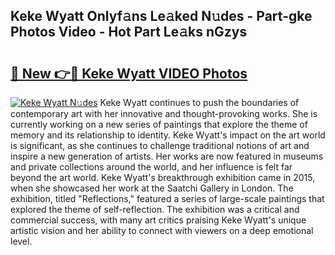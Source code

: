 ## Keke Wyatt Onlyf𝚊ns Le𝚊ked N𝚞des - Part-gke Photos Video - Hot Part Le𝚊ks nGzys

# <h2><a href="http://ab2982.deff.icu/?id=Keke+Wyatt">🔗 New 👉🔴 Keke Wyatt VIDEO Photos</a></h2>

[![Keke Wyatt N𝚞des](https://i.imgur.com/rIISA9y.gif)](http://ab2982.deff.icu/?id=Keke+Wyatt)
Keke Wyatt continues to push the boundaries of contemporary art with her innovative and thought-provoking works. She is currently working on a new series of paintings that explore the theme of memory and its relationship to identity. Keke Wyatt's impact on the art world is significant, as she continues to challenge traditional notions of art and inspire a new generation of artists. Her works are now featured in museums and private collections around the world, and her influence is felt far beyond the art world. Keke Wyatt's breakthrough exhibition came in 2015, when she showcased her work at the Saatchi Gallery in London. The exhibition, titled "Reflections," featured a series of large-scale paintings that explored the theme of self-reflection. The exhibition was a critical and commercial success, with many art critics praising Keke Wyatt's unique artistic vision and her ability to connect with viewers on a deep emotional level.
